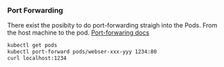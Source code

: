### Port Forwarding

There exist the posibity to do port-forwarding straigh into the Pods. From the host machine to the pod. [Port-forwaring docs](https://kubernetes.io/docs/reference/kubectl/generated/kubectl_port-forward/)


```bash
kubectl get pods
kubectl port-forward pods/webser-xxx-yyy 1234:80
curl localhost:1234
```